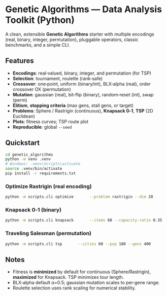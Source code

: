 # Genetic Algorithms — Data Analysis Toolkit (Python)

A clean, extensible **Genetic Algorithms** starter with multiple encodings (real, binary, integer, permutation), pluggable operators, classic benchmarks, and a simple CLI.

## Features
- **Encodings**: real‑valued, binary, integer, and permutation (for TSP)
- **Selection**: tournament, roulette (rank‑safe)
- **Crossover**: one‑point, uniform (binary/int), BLX‑alpha (real), order crossover OX (permutation)
- **Mutation**: gaussian (real), bit‑flip (binary), random‑reset (int), swap (perm)
- **Elitism**, **stopping criteria** (max gens, stall gens, or target)
- **Problems**: Sphere / Rastrigin (continuous), **Knapsack 0‑1**, **TSP** (2D Euclidean)
- **Plots**: fitness curves; TSP route plot
- **Reproducible**: global `--seed`

## Quickstart
```bash
cd genetic_algorithms
python -m venv .venv
# Windows: .venv\Scripts\activate
source .venv/bin/activate
pip install -r requirements.txt
```

### Optimize Rastrigin (real encoding)
```bash
python -m scripts.cli optimize       --problem rastrigin --dim 20       --pop 120 --gens 200 --crossover blx --mutation gaussian       --cx-rate 0.9 --mut-rate 0.2 --seed 42       --plot outputs/rastrigin_curve.png
```

### Knapsack 0‑1 (binary)
```bash
python -m scripts.cli knapsack       --items 60 --capacity-ratio 0.35       --pop 150 --gens 250 --selection tournament --k 4       --plot outputs/knapsack_curve.png
```

### Traveling Salesman (permutation)
```bash
python -m scripts.cli tsp       --cities 60 --pop 180 --gens 400       --cx-rate 0.9 --mut-rate 0.2       --plot outputs/tsp_curve.png --route-plot outputs/tsp_route.png
```

## Notes
- Fitness is **minimized** by default for continuous (Sphere/Rastrigin), **maximized** for Knapsack. TSP minimizes tour length.
- BLX‑alpha default α=0.5; gaussian mutation scales to per‑gene range.
- Roulette selection uses rank scaling for numerical stability.
